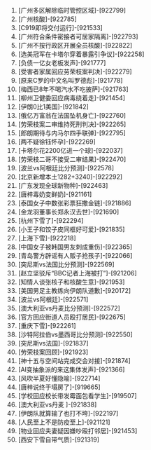 
1. [广州多区解除临时管控区域]-[922799]
1. [广州核酸]-[922785]
1. [C919即将交付运行]-[921533]
1. [广州符合条件密接者可居家隔离]-[922793]
1. [广州不按行政区开展全员核酸]-[922822]
1. [选美冠军在卡塔尔穿着暴露引争议]-[922258]
1. [负债一亿女老板发声]-[921777]
1. [受害者家属回应劳荣枝案判决]-[922279]
1. [原来C罗的中文名叫罗德彪]-[921778]
1. [梅西已8年不喝汽水不吃披萨]-[921763]
1. [柳州卫健委回应病毒绕着走]-[921454]
1. [伊朗0比1美国]-[921842]
1. [俄亿万富翁在法国坠机身亡]-[922760]
1. [劳荣枝案二审维持死刑判决]-[922265]
1. [郎朗期待与内马尔四手联弹]-[922795]
1. [两不疑徐钰怀孕]-[922269]
1. [卡塔尔花2200亿进一个球]-[922037]
1. [劳荣枝二哥不接受二审结果]-[922470]
1. [波兰vs阿根廷比分预测]-[922578]
1. [北京新增本土1282+3240]-[922292]
1. [广东发现全球新物种]-[922463]
1. [唐梓毒奶变鲜奶]-[921161]
1. [泰国女子中数张彩票狂撒金链]-[921886]
1. [金龙羽董事长郑永汉去世]-[921690]
1. [杭州下雪了]-[922294]
1. [小王子和饺子皮同框好可爱]-[921835]
1. [上海下雪]-[922218]
1. [中国女子被韩国男友刺成重伤]-[922365]
1. [青岛警方辟谣有人贩子抢孩子]-[922066]
1. [突尼斯vs法国比分预测]-[922569]
1. [赵立坚驳斥“BBC记者上海被打”]-[921206]
1. [知情人谈张核子和核酸生意]-[921953]
1. [美国男足主教练向伊朗队道歉]-[920172]
1. [波兰vs阿根廷]-[922571]
1. [澳大利亚vs丹麦比分预测]-[922572]
1. [官方回应街道人员殴打居民]-[922675]
1. [重庆下雪]-[922261]
1. [沙特阿拉伯vs墨西哥比分预测]-[922550]
1. [突尼斯vs法国]-[921837]
1. [劳荣枝案回顾]-[921923]
1. [神十五与空间站完成交会对接]-[921874]
1. [AI变抽象派的来这集体发声]-[921366]
1. [风吹半夏好懂隐喻]-[922714]
1. [唐梓说终于塌房了]-[919665]
1. [学校回应校长带发霉面包看学生]-[919507]
1. [澳大利亚vs丹麦 ​]-[921838]
1. [伊朗队就算输了也打不垮]-[922197]
1. [人民至上不是防疫至上]-[921121]
1. [物业回应夫妻疑因嫌吵殴打邻居]-[921453]
1. [西安下雪自带气质]-[921319]